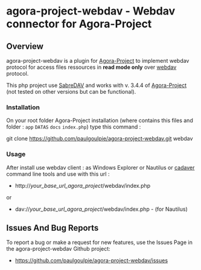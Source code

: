# agora-project-webdav - Webdav connector for Agora-Project

## Overview

agora-project-webdav is a plugin for [Agora-Project](https://www.agora-project.net) to implement webdav protocol for access files ressources in **read mode only** over [webdav](https://en.wikipedia.org/wiki/WebDAV) protocol.

This php project use [SabreDAV](https://en.wikipedia.org/wiki/SabreDAV) and works with v. 3.4.4 of [Agora-Project](https://www.agora-project.net) (not tested on other versions but can be functional).

### Installation

On your root folder Agora-Project installation (where contains this files and folder : `app`  `DATAS`  `docs`  `index.php`) type this command :

git clone https://github.com/paulgoulpie/agora-project-webdav.git webdav

### Usage

After install use webdav client : as Windows Explorer or Nautilus or [cadaver](http://www.webdav.org/cadaver/) command line tools and use with this url : 

 * http://*your_base_url_agora_project*/webdav/index.php

or

 * dav://*your_base_url_agora_project*/webdav/index.php    -  (for Nautilus)

## Issues And Bug Reports

To report a bug or make a request for new features, use the Issues Page in the agora-project-webdav Github project:

  * https://github.com/paulgoulpie/agora-project-webdav/issues

